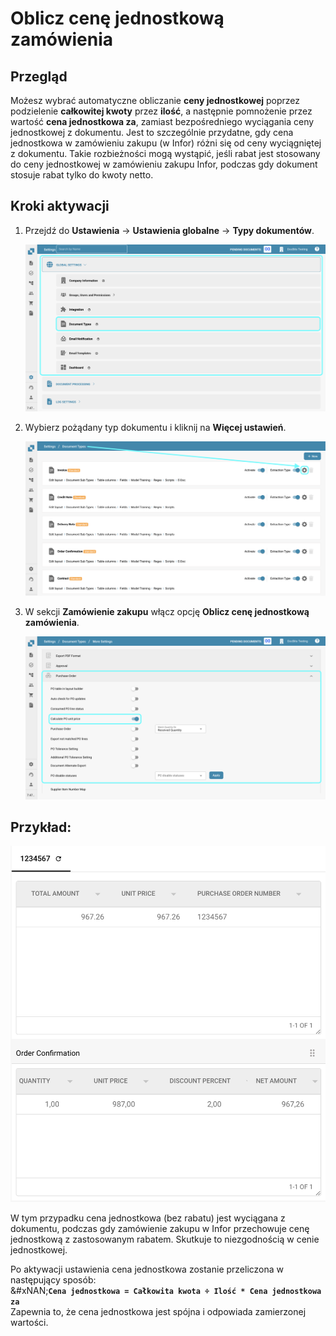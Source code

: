 # Oblicz cenę jednostkową zamówienia

## **Przegląd**

Możesz wybrać automatyczne obliczanie **ceny jednostkowej** poprzez podzielenie **całkowitej kwoty** przez **ilość**, a następnie pomnożenie przez wartość **cena jednostkowa za**, zamiast bezpośredniego wyciągania ceny jednostkowej z dokumentu. Jest to szczególnie przydatne, gdy cena jednostkowa w zamówieniu zakupu (w Infor) różni się od ceny wyciągniętej z dokumentu. Takie rozbieżności mogą wystąpić, jeśli rabat jest stosowany do ceny jednostkowej w zamówieniu zakupu Infor, podczas gdy dokument stosuje rabat tylko do kwoty netto.

## **Kroki aktywacji**

1.  Przejdź do **Ustawienia** -> **Ustawienia globalne** -> **Typy dokumentów**.

    ![](https://raw.githubusercontent.com/Fellow-Consulting-AG/docbits/refs/heads/main/readme/.gitbook/assets/Calculate_PO_unit_price_1.png)
2.  Wybierz pożądany typ dokumentu i kliknij na **Więcej ustawień**.

    ![](https://raw.githubusercontent.com/Fellow-Consulting-AG/docbits/refs/heads/main/readme/.gitbook/assets/Calculate_PO_unit_price_2.png)
3.  W sekcji **Zamówienie zakupu** włącz opcję **Oblicz cenę jednostkową zamówienia**.

    ![](https://raw.githubusercontent.com/Fellow-Consulting-AG/docbits/refs/heads/main/readme/.gitbook/assets/Calculate_PO_unit_price_3.png)

## Przykład:

![](https://raw.githubusercontent.com/Fellow-Consulting-AG/docbits/refs/heads/main/readme/.gitbook/assets/Calculate_PO_unit_price_4.png)

W tym przypadku cena jednostkowa (bez rabatu) jest wyciągana z dokumentu, podczas gdy zamówienie zakupu w Infor przechowuje cenę jednostkową z zastosowanym rabatem. Skutkuje to niezgodnością w cenie jednostkowej.

Po aktywacji ustawienia cena jednostkowa zostanie przeliczona w następujący sposób:\
&#xNAN;**`Cena jednostkowa = Całkowita kwota ÷ Ilość * Cena jednostkowa za`**\
Zapewnia to, że cena jednostkowa jest spójna i odpowiada zamierzonej wartości.
